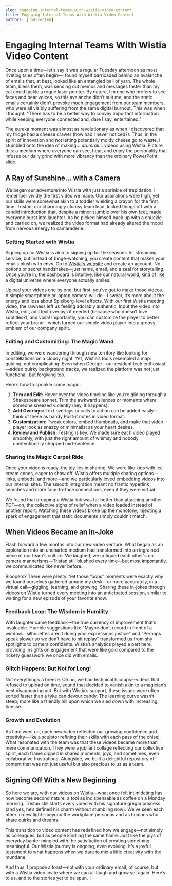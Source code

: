 ```yaml
---
slug: engaging-internal-teams-with-wistia-video-content
title: Engaging Internal Teams With Wistia Video Content
authors: [undirected]
---
```



# Engaging Internal Teams With Wistia Video Content

Once upon a time—let’s say it was a regular Tuesday afternoon as most riveting tales often begin—I found myself barricaded behind an avalanche of emails that, at best, looked like an entangled ball of yarn. The whole team, bless them, was sending out memos and messages faster than my cat could tackle a rogue laser pointer. By nature, I’m one who prefers to see faces and hear voices, so this avalanche didn’t suit me, and the static emails certainly didn’t provoke much engagement from our team members, who were all visibly suffering from the same digital burnout. This was when I thought, "There has to be a better way to convey important information while keeping everyone connected and, dare I say, entertained."

The eureka moment was almost as revolutionary as when I discovered that my fridge had a cheese drawer (how had I never noticed?). Thus, in the spirit of innovation and not letting potentially moldy cheese go to waste, I stumbled onto the idea of making... *drumroll*... videos using Wistia. Picture this: a medium where everyone can see, hear, and enjoy the personality that infuses our daily grind with more vibrancy than the ordinary PowerPoint slide.

## A Ray of Sunshine... with a Camera

We began our adventure into Wistia with just a sprinkle of trepidation. I remember vividly the first video we made. Our aspirations were high, yet our skills were somewhat akin to a toddler wielding a crayon for the first time. Tristan, our charmingly clumsy team lead, kicked things off with a candid introduction that, despite a minor stumble over his own feet, made everyone burst into laughter. As he picked himself back up with a chuckle and carried on, we realized the video format had already altered the mood from nervous energy to camaraderie.

### Getting Started with Wistia

Signing up for Wistia is akin to signing up for the season’s hit streaming service, but instead of binge-watching, you create content that makes your emails blush with envy. Go to [Wistia's website](https://wistia.com/) and create an account. No potions or secret handshakes—just name, email, and a zeal for storytelling. Once you’re in, the dashboard is intuitive, like our natural world, kind of like a digital universe where everyone actually smiles. 

Upload your videos one by one, but first, you’ve got to make those videos. A simple smartphone or laptop camera will do—I swear, it’s more about the energy and less about Spielberg-level effects. With our first Wistia meeting video, the rawness left us feeling adorably authentic. Input the video into Wistia, edit, add text overlays if needed (because who doesn’t love subtitles?), and voila! Importantly, you can customize the player to better reflect your brand—which turned our simple video player into a groovy emblem of our company spirit. 

### Editing and Customizing: The Magic Wand

In editing, we were wandering through new territory like looking for constellations on a cloudy night. Yet, Wistia’s tools resembled a map: guiding, not complicating. Even when George—our resident tech enthusiast—added quirky background tracks, we realized the platform was not just functional, but forgiving too. 

Here’s how to sprinkle some magic:
1. **Trim and Edit:** Hover over the video timeline like you’re gliding through a Shakespeare sonnet. Trim the awkward silences or moments where someone sneezed violently (hey, it happens). 
2. **Add Overlays:** Text overlays or calls to action can be added easily—think of these as handy Post-it notes in video format.
3. **Customization:** Tweak colors, embed thumbnails, and make that video player look as snazzy or minimalist as your heart desires.
4. **Review and Publish:** Testing is key. We made sure each video played smoothly, with just the right amount of whimsy and nobody unintentionally chopped mid-sentence.

### Sharing the Magic Carpet Ride

Once your video is ready, the joy lies in sharing. We were like kids with ice cream cones, eager to show off. Wistia offers multiple sharing options—links, embeds, and more—and we particularly loved embedding videos into our internal sites. The smooth integration meant no frantic hyperlink searches and more face-to-face connections, even if they were virtual.

We found that dropping a Wistia link was far better than attaching another PDF—oh, the collective sighs of relief when a video loaded instead of another report. Watching these videos broke up the monotony, injecting a spark of engagement that static documents simply couldn’t match.

## When Videos Became an In-Joke

Flash forward a few months into our new video venture. What began as an exploration into an uncharted medium had transformed into an ingrained piece of our team's culture. We laughed, we critiqued each other's on-camera mannerisms—Tristan still blushed every time—but most importantly, we communicated like never before. 

Bloopers? There were plenty. Yet those “oops” moments were exactly why we found ourselves gathered around my desk—or more accurately, in a virtual call—giggling, learning, and growing. Sharing these in-jokes through videos on Wistia turned every meeting into an anticipated session, similar to waiting for a new episode of your favorite show.

### Feedback Loop: The Wisdom in Humility

With laughter came feedback—the true currency of improvement that’s invaluable. Humble suggestions like "Maybe don’t record in front of a window... silhouettes aren’t doing your expressions justice" and "Perhaps speak slower so we don’t have to hit replay" transformed us from shy spotlights to camera confidants. Wistia’s analytics played a part here, providing insights on engagement that were like gold compared to the rickety guesswork we once did with emails.

### Glitch Happens: But Not for Long!

Not everything’s a breeze. Oh no, we had technical hiccups—videos that refused to upload on time, sound that decided to vanish akin to a magician’s best disappearing act. But with Wistia’s support, these issues were often sorted faster than a tyke can devour candy. The learning curve wasn’t steep, more like a friendly hill upon which we sled down with increasing finesse.

### Growth and Evolution

As time went on, each new video reflected our growing confidence and creativity—like a sculptor refining their skills with each pass of the chisel. What resonated with the team was that these videos became more than mere communication. They were a jubilant collage reflecting our collective spirit, each frame dipped in shared moments, joys, and sometimes, even collaborative frustrations. Alongside, we built a delightful repository of content that was not just useful but also precious to us as a team.

## Signing Off With a New Beginning

So here we are, with our videos on Wistia—what once felt intimidating has now become second nature, a tool as indispensable as coffee on a Monday morning. Tristan still starts every video with his signature gregariousness (and yes, he’s defined his charm without stumbling now). We’ve seen each other in new light—beyond the workplace personas and as humans who share quirks and dreams.

This transition to video content has redefined how we engage—not simply as colleagues, but as people kindling the same flame. Just like the joys of everyday banter mingled with the satisfaction of creating something meaningful. Our Wistia journey is ongoing, ever-evolving. It’s a joyful testament to what happens when we dare to mix a little creativity with the mundane.

And thus, I propose a toast—not with your ordinary email, of course, but with a Wistia video invite where we can all laugh and grow yet again. Here’s to us, and to the stories yet to be spun. ✨
